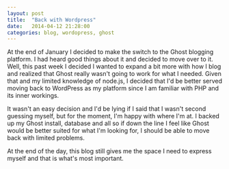 ```yaml
---
layout: post
title:  "Back with Wordpress"
date:   2014-04-12 21:28:00
categories: blog, wordopress, ghost
---
```


At the end of January I decided to make the switch to the Ghost blogging platform.  I had heard good things about it and decided to move over to it.  Well, this past week I decided I wanted to expand a bit more with how I blog and realized that Ghost really wasn't going to work for what I needed.  Given that and my limited knowledge of node.js, I decided that I'd be better served moving back to WordPress as my platform since I am familiar with PHP and its inner workings.

It wasn't an easy decision and I'd be lying if I said that I wasn't second guessing myself, but for the moment, I'm happy with where I'm at.  I backed up my Ghost install, database and all so if down the line I feel like Ghost would be better suited for what I'm looking for, I should be able to move back with limited problems.

At the end of the day, this blog still gives me the space I need to express myself and that is what's most important.